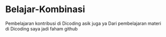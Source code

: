 # Belajar-Kombinasi
Pembelajaran kontribusi di Dicoding asik juga ya 
Dari pembelajaran materi di Dicoding saya jadi faham github
